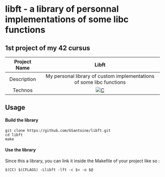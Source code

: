 # libft - a library of personnal implementations of some libc functions

## 1st project of my 42 cursus

| Project Name | Libft |
| :-: | :-: |
| Description | My personal library of custom implementations of some libc functions |
| Technos | <a href="#"><img alt="C" src="https://custom-icon-badges.demolab.com/badge/C-03599C.svg?logo=c-in-hexagon&logoColor=white&style=for-the-badge"></a> |

## Usage
#### Build the library
```
git clone https://github.com/GSantoine/libft.git
cd libft
make
```
#### Use the library
Since this a library, you can link it inside the Makefile of your project like so :
```
$(CC) $(CFLAGS) -Llibft -lft -c $< -o $@
```

